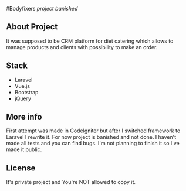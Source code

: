 #Bodyfixers *project banished*

## About Project

It was supposed to be CRM platform for diet catering which allows to manage products and clients with possibility to make an order. 

## Stack

* Laravel
* Vue.js
* Bootstrap
* jQuery

## More info

First attempt was made in CodeIgniter but after I switched framework to Laravel I rewrite it. For now project is banished and not done. I haven't made all tests and you can find bugs. I'm not planning to finish it so I've made it public.

## License

It's private project and You're NOT allowed to copy it.
